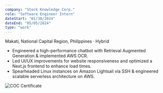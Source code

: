 ```yaml
---
company: "Stock Knowledge Corp."
role: "Software Engineer Intern"
dateStart: "01/30/2024"
dateEnd: "05/05/2024"
type: "work"
---
```


Makati, National Capital Region, Philippines · Hybrid

- Engineered a high-performance chatbot with Retrieval Augmented Generation & implemented AWS OCR.
- Led UI/UX improvements for website responsiveness and optimized a Next.js frontend to enhance load times.
- Spearheaded Linux instances on Amazon Lightsail via SSH & engineered scalable serverless architecture on AWS.

<div class="flex flex-col md:flex-row items-start md:items-center gap-6">
    <div class="flex-wrap w-11/12 md:w-1/3">
        <img src="/work/SKCOC.webp" alt="COC Certificate" class="shadow-md rounded-md">
    </div>
</div>

